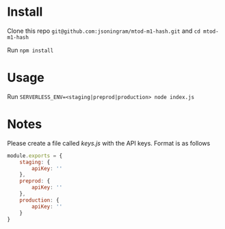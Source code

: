 # Install

Clone this repo `git@github.com:jsoningram/mtod-m1-hash.git` and `cd
mtod-m1-hash`

Run `npm install`

# Usage

Run `SERVERLESS_ENV=<staging|preprod|production> node index.js`

# Notes

Please create a file called *keys.js* with the API keys. Format is as follows
```javascript
module.exports = {
	staging: {
		apiKey: ''
	},
	preprod: {
		apiKey: ''
	},
	production: {
		apiKey: ''
	}
}
```
